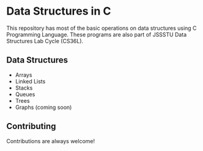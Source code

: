 # Data Structures in C

This repository has most of the basic operations on data structures using C Programming Language. These programs are also part of JSSSTU Data Structures Lab Cycle (CS36L).


## Data Structures

- Arrays
- Linked Lists
- Stacks
- Queues
- Trees
- Graphs (coming soon)


## Contributing

Contributions are always welcome!

